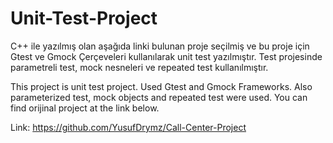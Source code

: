 # Unit-Test-Project

C++ ile yazılmış olan aşağıda linki bulunan proje seçilmiş ve bu proje için Gtest ve Gmock Çerçeveleri kullanılarak unit test yazılmıştır.
Test projesinde parametreli test, mock nesneleri ve repeated test kullanılmıştır.

This project is unit test project. Used Gtest and Gmock Frameworks.
Also parameterized test, mock objects and repeated test were used. You can find orijinal project at the link below.

Link: https://github.com/YusufDrymz/Call-Center-Project
